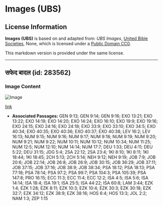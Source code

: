 # Images (UBS)

## License Information

**Images (UBS)** is based on and adapted from: _UBS Images_, [United Bible Societies](https://unitedbiblesocieties.org/), None, which is licensed under a [Public Domain CC0](https://creativecommons.org/public-domain/cc0/).

This markdown version is provided under the same license.



--------------------------------

## सफेद बादल (id: 283562)

### Image Content

![Image](https://cdn.aquifer.bible/aquifer-content/resources/Media/WEB-0909_white_cloud.jpg)

[link](https://cdn.aquifer.bible/aquifer-content/resources/Media/WEB-0909_white_cloud.jpg)

* **Associated Passages:** GEN 9:13; GEN 9:14; GEN 9:16; EXO 13:21; EXO 13:22; EXO 14:19; EXO 14:20; EXO 14:24; EXO 16:10; EXO 19:9; EXO 19:16; EXO 24:15; EXO 24:16; EXO 24:18; EXO 33:9; EXO 33:10; EXO 34:5; EXO 40:34; EXO 40:35; EXO 40:36; EXO 40:37; EXO 40:38; LEV 16:2; LEV 16:13; NUM 9:15; NUM 9:16; NUM 9:17; NUM 9:18; NUM 9:19; NUM 9:20; NUM 9:21; NUM 9:22; NUM 10:11; NUM 10:12; NUM 10:34; NUM 11:25; NUM 12:5; NUM 12:10; NUM 14:14; NUM 17:7; DEU 1:33; DEU 4:11; DEU 5:22; DEU 31:15; JDG 5:4; 2SA 22:12; 2SA 23:4; 1KI 8:10; 1KI 8:11; 1KI 18:44; 1KI 18:45; 2CH 5:13; 2CH 5:14; NEH 9:12; NEH 9:19; JOB 7:9; JOB 20:6; JOB 22:14; JOB 26:8; JOB 26:9; JOB 30:15; JOB 36:29; JOB 37:11; JOB 37:15; JOB 37:16; JOB 38:9; JOB 38:34; PSA 18:12; PSA 18:13; PSA 77:18; PSA 78:14; PSA 97:2; PSA 99:7; PSA 104:3; PSA 105:39; PSA 147:8; PRO 16:15; ECC 11:3; ECC 11:4; ECC 12:2; ISA 4:5; ISA 5:6; ISA 14:14; ISA 18:4; ISA 19:1; ISA 25:5; ISA 44:22; ISA 60:8; LAM 3:44; EZK 1:4; EZK 1:28; EZK 8:11; EZK 10:3; EZK 10:4; EZK 30:3; EZK 30:18; EZK 32:7; EZK 34:12; EZK 38:9; EZK 38:16; HOS 6:4; HOS 13:3; JOL 2:2; NAM 1:3; ZEP 1:15

